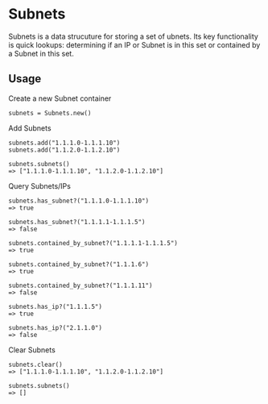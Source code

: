 Subnets
============

Subnets is a data strucuture for storing a set of ubnets.  Its key functionality 
is quick lookups: determining if an IP or Subnet is in this set or contained by a
Subnet in this set.


Usage
--------

Create a new Subnet container

    subnets = Subnets.new()

Add Subnets

    subnets.add("1.1.1.0-1.1.1.10")
    subnets.add("1.1.2.0-1.1.2.10")

    subnets.subnets()
    => ["1.1.1.0-1.1.1.10", "1.1.2.0-1.1.2.10"]

Query Subnets/IPs

    subnets.has_subnet?("1.1.1.0-1.1.1.10")
    => true

    subnets.has_subnet?("1.1.1.1-1.1.1.5")
    => false

    subnets.contained_by_subnet?("1.1.1.1-1.1.1.5")
    => true

    subnets.contained_by_subnet?("1.1.1.6")
    => true

    subnets.contained_by_subnet?("1.1.1.11")
    => false

    subnets.has_ip?("1.1.1.5")
    => true

    subnets.has_ip?("2.1.1.0")
    => false

Clear Subnets

    subnets.clear()
    => ["1.1.1.0-1.1.1.10", "1.1.2.0-1.1.2.10"]

    subnets.subnets()
    => []

